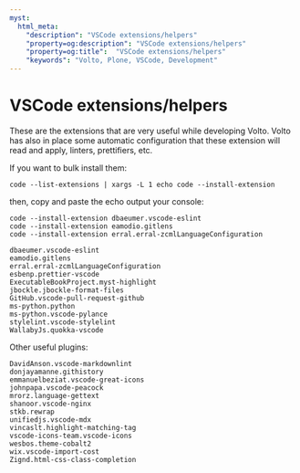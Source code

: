 ```yaml
---
myst:
  html_meta:
    "description": "VSCode extensions/helpers"
    "property=og:description": "VSCode extensions/helpers"
    "property=og:title":  "VSCode extensions/helpers"
    "keywords": "Volto, Plone, VSCode, Development"
---
```


# VSCode extensions/helpers

These are the extensions that are very useful while developing Volto. Volto has also in place some automatic configuration that these extension will read and apply, linters, prettifiers, etc.

If you want to bulk install them:

```
code --list-extensions | xargs -L 1 echo code --install-extension
```

then, copy and paste the echo output your console:

```
code --install-extension dbaeumer.vscode-eslint
code --install-extension eamodio.gitlens
code --install-extension erral.erral-zcmlLanguageConfiguration
```

```
dbaeumer.vscode-eslint
eamodio.gitlens
erral.erral-zcmlLanguageConfiguration
esbenp.prettier-vscode
ExecutableBookProject.myst-highlight
jbockle.jbockle-format-files
GitHub.vscode-pull-request-github
ms-python.python
ms-python.vscode-pylance
stylelint.vscode-stylelint
WallabyJs.quokka-vscode
```

Other useful plugins:

```
DavidAnson.vscode-markdownlint
donjayamanne.githistory
emmanuelbeziat.vscode-great-icons
johnpapa.vscode-peacock
mrorz.language-gettext
shanoor.vscode-nginx
stkb.rewrap
unifiedjs.vscode-mdx
vincaslt.highlight-matching-tag
vscode-icons-team.vscode-icons
wesbos.theme-cobalt2
wix.vscode-import-cost
Zignd.html-css-class-completion
```
